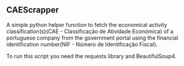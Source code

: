## CAEScrapper

A simple python helper function to fetch the economical activity classification(s)(CAE - Classificação de Atividade Económica) of a portuguese company from the government portal using the financial identification number(NIF - Número de Identificação Fiscal).

To run this script you need the requests library and BeautifulSoup4.
